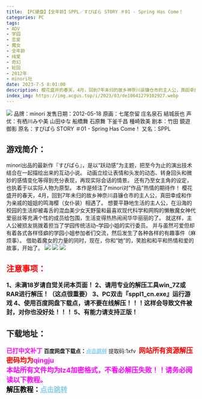```yaml
---
title: 【PC硬盘】【全年龄】SPPL／すぴぱら STORY ＃01 - Spring Has Come！
categories: PC
tags:
- ADV
- 学园
- 恋爱
- 魔女
- 全年龄
- 纯爱
- 奇幻
- 轮回
- 2012年
- minori社
date: 2023-7-5 8:01:00
description: 樱花盛开的春天，4月，回到7年未归的故乡神奈川县镰仓市的主人公，真田幸成和作为亲戚的姐姐的鸣海樱（女仆装）相遇了。想要平静地生活的主人公，在沿海的校园的生活却被毒舌的混血美少女天野萤和最喜欢现代科学和网购的懒散魔女神代爱丽丝等充满个性的成员给包围，生活变得热热闹闹华华丽丽的了。就这样，主人公被损友挑拨着担当了学园传统活动–学园小姐的实行委员。并与虽然可爱但却有着各式各样怪癖的学园小姐参加者们交流，然后发生了各种各样的有趣事件（麻烦事）。借助着魔女的力量的同时，现在，你和“她”的，笑脸和和平和热情和爱的故事，开始了。
index_img: https://img.acgus.top/i/2023/03/de10641279102927.webp
---
```

![](https://img.acgus.top/i/2023/03/de10641279102927.webp)
品牌：minori
发售日期：2012-05-18
原画：七尾奈留 庄名泉石 結城辰也
声优：有栖川みや美 山田ゆな 船橋舞 石原舞 下釜千昌 種崎敦美
剧本：竹田 鏡遊 御影
原名：すぴぱら STORY ＃01 - Spring Has Come！
又名：SPPL

## 游戏简介：
minori出品的最新作『すぴぱら』，是以“跃动感”为主题，把至今为止的演出技术结合在一起描绘出来的互动小说。
动画立绘让表情和头发的动态、转身回头和微妙的感情变化等得到充分表现，再现实际会话的情景。
还有乃至女主角的设定，也执着于以实际人物为原型。
本作是倾注了minori对“作品”热情的期待作！
樱花盛开的春天，4月，回到7年未归的故乡神奈川县镰仓市的主人公，真田幸成和作为亲戚的姐姐的鸣海樱（女仆装）相遇了。
想要平静地生活的主人公，在沿海的校园的生活却被毒舌的混血美少女天野萤和最喜欢现代科学和网购的懒散魔女神代爱丽丝等充满个性的成员给包围，生活变得热热闹闹华华丽丽的了。
就这样，主人公被损友挑拨着担当了学园传统活动–学园小姐的实行委员。
并与虽然可爱但却有着各式各样怪癖的学园小姐参加者们交流，然后发生了各种各样的有趣事件（麻烦事）。
借助着魔女的力量的同时，现在，你和“她”的，笑脸和和平和热情和爱的故事，开始了。
![](https://img.acgus.top/i/2023/03/8a98a8f191102937.webp)
![](https://img.acgus.top/i/2023/03/b7f3cf75d4102934.webp)
![](https://img.acgus.top/i/2023/03/7034f54324102930.webp)





## <font color=#FF0000 >注意事项：</font>
<font size=3><b>1、未满18岁请自觉关闭本页面！
2、请用专业的解压工具win_7Z或RAR进行解压！（这点很重要）
3、PC双击『sppl1_cn.exe』运行游戏
4、使用百度网盘下载点，请不要在线解压！！！这样会导致文件被封，对你也没好处！！！
5、有能力请支持正版！</b></font>

## 下载地址：
<font color=#FF00FF size=3><b>已打中文补丁</b></font>
<b>百度网盘下载点：</b><a href="https://pan.baidu.com/s/1s_prlssrTAyHFwl7NNTWkA?pwd=1xfv" style="color: #87CEEB;"><b>点击跳转</b></a> 提取码:1xfv
<a style="padding: 0" href="https://post.qingju.org/AD/"><img style="max-width:100%" src="https://img.acgus.top/i/2024/07/478f689b8021d8d499ab43d21acf137a.gif" alt=""></a>
<b><font color=#FF0000 size=4>网站所有资源解压密码均为</b></font><b><font color=#FF00FF size=4>qingju</font><font color=#FF0000 ></font></b><br><b><font color=#FF00FF size=4>本站所有文件均为lz4加密格式，不看必解压失败！！请务必阅读以下教程。</b></font><br><b><font color=#000 size=4>解压教程：</b><a href="https://post.qingju.org/tutorial/000/" style="color: #87CEEB;"><b>点击跳转</b></a>